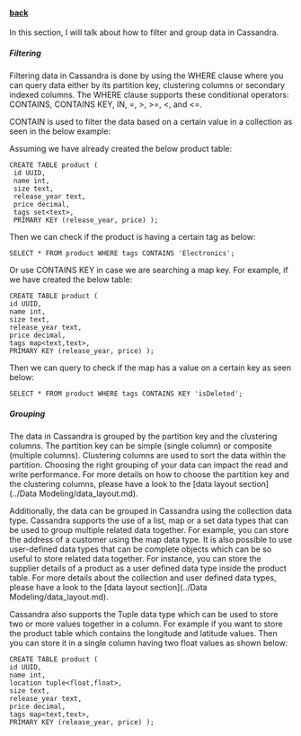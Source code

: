 #### [back](search_data_main.md)


In this section, I will talk about how to filter and group data in Cassandra.


##### Filtering

Filtering data in Cassandra is done by using the WHERE clause where you can query data either by its partition key, clustering columns or secondary indexed columns. The WHERE clause supports these conditional operators: CONTAINS, CONTAINS KEY, IN, =, >, >=, <, and <=.

CONTAIN is used to filter the data based on a certain value in a collection as seen in the below example:

Assuming we have already created the below product table:

````
CREATE TABLE product ( 
 id UUID,
 name int, size text,
 release_year text,
 price decimal, 
 tags set<text>,
 PRIMARY KEY (release_year, price) );````

Then we can check if the product is having a certain tag as below:

````
SELECT * FROM product WHERE tags CONTAINS 'Electronics';
````

Or use CONTAINS KEY in case we are searching a map key.  For example, if we have created the below table:

````
CREATE TABLE product ( 
id UUID,
name int,size text, 
release_year text,
price decimal,
tags map<text,text>,
PRIMARY KEY (release_year, price) );````
Then we can query to check if the map has a value on a certain key as seen below:

````
SELECT * FROM product WHERE tags CONTAINS KEY 'isDeleted';
````


##### Grouping


The data in Cassandra is grouped by the partition key and the clustering columns. The partition key can be simple (single column) or composite (multiple columns). Clustering columns are used to sort the data within the partition. Choosing the right grouping of your data can impact the read and write performance. For more details on how to choose the partition key and the clustering columns, please have a look to the [data layout section](../Data Modeling/data_layout.md).


Additionally, the data can be grouped in Cassandra using the collection data type. Cassandra supports the use of a list, map or a set data types that can be used to group multiple related data together. For example, you can store the address of a customer using the map data type.  It is also possible to use user-defined data types that can be complete objects which can be so useful to store related data together. For instance, you can store the supplier details of a product as a user defined data type inside the product table. For more details about the collection and user defined data types, please have a look to the [data layout section](../Data Modeling/data_layout.md).


Cassandra also supports the Tuple data type which can be used to store two or more values together in a column. For example if you want to store the product table which contains the longitude and latitude values. Then you can store it in a single column having two float values as shown below:



````
CREATE TABLE product ( 
id UUID, 
name int, 
location tuple<float,float>,size text, 
release_year text,
price decimal, 
tags map<text,text>, 
PRIMARY KEY (release_year, price) );````







